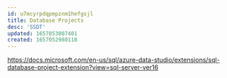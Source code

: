 ```yaml
---
id: u7mcyrpdqpmpznm1hefgsjl
title: Database Projects
desc: 'SSDT'
updated: 1657053007401
created: 1657052980118
---
```


<https://docs.microsoft.com/en-us/sql/azure-data-studio/extensions/sql-database-project-extension?view=sql-server-ver16>
